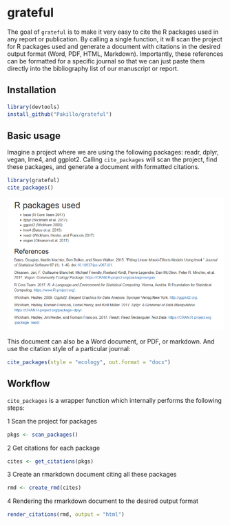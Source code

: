 <!-- README.md is generated from README.Rmd. Please edit that file -->
grateful
========

The goal of `grateful` is to make it very easy to cite the R packages used in any report or publication. By calling a single function, it will scan the project for R packages used and generate a document with citations in the desired output format (Word, PDF, HTML, Markdown). Importantly, these references can be formatted for a specific journal so that we can just paste them directly into the bibliography list of our manuscript or report.

Installation
------------

``` r
library(devtools)
install_github("Pakillo/grateful")
```

Basic usage
-----------

Imagine a project where we are using the following packages: readr, dplyr, vegan, lme4, and ggplot2. Calling `cite_packages` will scan the project, find these packages, and generate a document with formatted citations.

``` r
library(grateful)
cite_packages()
```

![](example-output.PNG)

This document can also be a Word document, or PDF, or markdown. And use the citation style of a particular journal:

``` r
cite_packages(style = "ecology", out.format = "docx")
```

Workflow
--------

`cite_packages` is a wrapper function which internally performs the following steps:

1 Scan the project for packages

``` r
pkgs <- scan_packages()
```

2 Get citations for each package

``` r
cites <- get_citations(pkgs)
```

3 Create an rmarkdown document citing all these packages

``` r
rmd <- create_rmd(cites)
```

4 Rendering the rmarkdown document to the desired output format

``` r
render_citations(rmd, output = "html")
```
